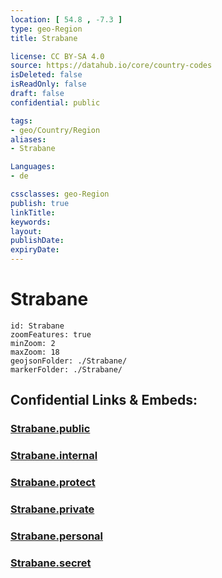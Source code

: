 ```yaml
---
location: [ 54.8 , -7.3 ] 
type: geo-Region
title: Strabane

license: CC BY-SA 4.0
source: https://datahub.io/core/country-codes
isDeleted: false
isReadOnly: false
draft: false
confidential: public

tags:
- geo/Country/Region
aliases:
- Strabane

Languages:
- de

cssclasses: geo-Region
publish: true
linkTitle: 
keywords: 
layout: 
publishDate: 
expiryDate: 
---
```


# Strabane

```leaflet
id: Strabane
zoomFeatures: true 
minZoom: 2 
maxZoom: 18
geojsonFolder: ./Strabane/
markerFolder: ./Strabane/
```


## Confidential Links & Embeds: 

### [Strabane.public](/_public/\Earth\Continent\Europe\Europe~North\UK\Ireland~North\counties~Ireland~North\Derry-City_and_Strabane\cities~DerryCityandStrabaneStrabane.public.md) 

### [Strabane.internal](/_internal/\Earth\Continent\Europe\Europe~North\UK\Ireland~North\counties~Ireland~North\Derry-City_and_Strabane\cities~DerryCityandStrabaneStrabane.internal.md) 

### [Strabane.protect](/_protect/\Earth\Continent\Europe\Europe~North\UK\Ireland~North\counties~Ireland~North\Derry-City_and_Strabane\cities~DerryCityandStrabaneStrabane.protect.md) 

### [Strabane.private](/_private/\Earth\Continent\Europe\Europe~North\UK\Ireland~North\counties~Ireland~North\Derry-City_and_Strabane\cities~DerryCityandStrabaneStrabane.private.md) 

### [Strabane.personal](/_personal/\Earth\Continent\Europe\Europe~North\UK\Ireland~North\counties~Ireland~North\Derry-City_and_Strabane\cities~DerryCityandStrabaneStrabane.personal.md) 

### [Strabane.secret](/_secret/\Earth\Continent\Europe\Europe~North\UK\Ireland~North\counties~Ireland~North\Derry-City_and_Strabane\cities~DerryCityandStrabaneStrabane.secret.md)

